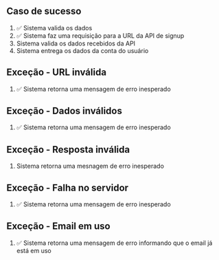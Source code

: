 ## Caso de sucesso
1. ✅ Sistema valida os dados
2. ✅ Sistema faz uma requisição para a URL da API de signup
3. Sistema valida os dados recebidos da API
4. Sistema entrega os dados da conta do usuário

## Exceção - URL inválida
1. ✅ Sistema retorna uma mensagem de erro inesperado

## Exceção - Dados inválidos
1. ✅ Sistema retorna uma mensagem de erro inesperado

## Exceção - Resposta inválida
1. Sistema retorna uma mesnagem de erro inesperado

## Exceção - Falha no servidor
1. ✅ Sistema retorna uma mensagem de erro inesperado

## Exceção - Email em uso
1. ✅ Sistema retorna uma mensagem de erro informando que o email já está em uso